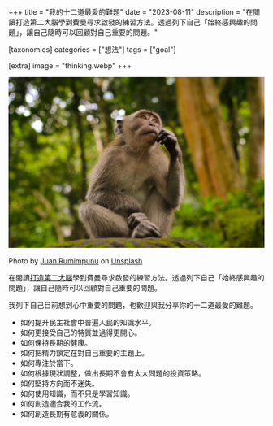 +++
title = "我的十二道最愛的難題"
date = "2023-08-11"
description = "在閱讀打造第二大腦學到費曼尋求啟發的練習方法。透過列下自己「始終感興趣的問題」，讓自己隨時可以回顧對自己重要的問題。"

[taxonomies]
categories = ["想法"]
tags = ["goal"]

[extra]
image = "thinking.webp"
+++

![](thinking.webp)

<p class="image-caption">Photo by <a href="https://unsplash.com/@earbiscuits?utm_source=unsplash&utm_medium=referral&utm_content=creditCopyText">Juan Rumimpunu</a> on <a href="https://unsplash.com/photos/nLXOatvTaLo?utm_source=unsplash&utm_medium=referral&utm_content=creditCopyText">Unsplash</a></p>

在閱讀[打造第二大腦](@/reading-notes/building-a-second-brain/index.md)學到費曼尋求啟發的練習方法。透過列下自己「始終感興趣的問題」，讓自己隨時可以回顧對自己重要的問題。

<!-- more -->

我列下自己目前想到心中重要的問題，也歡迎與我分享你的十二道最愛的難題。
* 如何提升民主社會中普遍人民的知識水平。
* 如何更接受自己的特質並過得更開心。
* 如何保持長期的健康。
* 如何把精力鎖定在對自己重要的主題上。
* 如何專注於當下。
* 如何根據現狀調整，做出長期不會有太大問題的投資策略。
* 如何堅持方向而不迷失。
* 如何使用知識，而不只是學習知識。
* 如何創造適合我的工作流。
* 如何創造長期有意義的關係。
